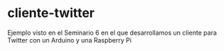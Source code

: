 # cliente-twitter
Ejemplo visto en el Seminario 6 en el que desarrollamos un cliente para Twitter con un Arduino y una Raspberry Pi
